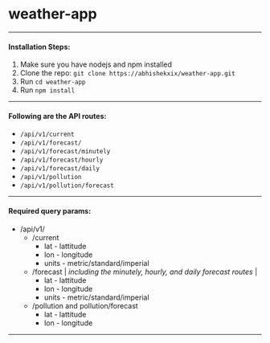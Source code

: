 # weather-app

---

#### Installation Steps:

1. Make sure you have nodejs and npm installed
2. Clone the repo: `git clone https://abhishekxix/weather-app.git`
3. Run `cd weather-app`
4. Run `npm install`

---

#### Following are the API routes:

- `/api/v1/current`
- `/api/v1/forecast/`
- `/api/v1/forecast/minutely`
- `/api/v1/forecast/hourly`
- `/api/v1/forecast/daily`
- `/api/v1/pollution`
- `/api/v1/pollution/forecast`

---

#### Required query params:

- /api/v1/
  - /current
    - lat - lattitude
    - lon - longitude
    - units - metric/standard/imperial
  - /forecast | _including the minutely, hourly, and daily forecast routes_ |
    - lat - lattitude
    - lon - longitude
    - units - metric/standard/imperial
  - /pollution and pollution/forecast
    - lat - lattitude
    - lon - longitude

---
